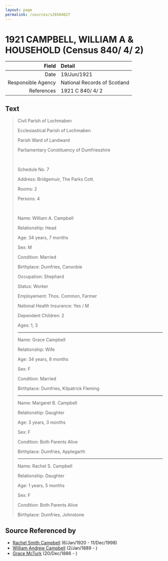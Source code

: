 ```yaml
---
layout: page
permalink: /sources/s26564627
---
```


# 1921 CAMPBELL, WILLIAM A & HOUSEHOLD (Census 840/ 4/ 2)

Field | Detail
---:|:---
Date | 19/Jun/1921
Responsible Agency | National Records of Scotland
References | 1921 C 840/ 4/ 2

## Text

> Civil Parish of Lochmaben
>
> Ecclesiastical Parish of Lochmaben
>
> Parish Ward of Landward
>
> Parliamentary Constituency of Dumfriesshire
>
> <br/>
>
> Schedule No. 7
>
> Address: Bridgemuir, The Parks Cott.
>
> Rooms: 2
>
> Persons: 4
>
> <br/>
>
> Name: William A. Campbell
>
> Relationship: Head
>
> Age: 34 years, 7 months
>
> Sex: M
>
> Condition: Married
>
> Birthplace: Dumfries, Canonbie
>
> Occupation: Shephard
>
> Status: Worker
>
> Employement: Thos. Common, Farmer
>
> National Health Insurance: Yes / M
>
> Dependent Children: 2
>
> Ages: 1, 3
>
> ---
>
> Name: Grace Campbell
>
> Relationship: Wife
>
> Age: 34 years, 8 months
>
> Sex: F
>
> Condition: Married
>
> Birthplace: Dumfries, Kilpatrick Fleming
>
> ---
>
> Name: Margaret B. Campbell
>
> Relationship: Daughter
>
> Age: 3 years, 3 months
>
> Sex: F
>
> Condition: Both Parents Alive
>
> Birthplace: Dumfries, Applegarth
>
> ---
>
> Name: Rachel S. Campbell
>
> Relationship: Daughter
>
> Age: 1 years, 5 months
>
> Sex: F
>
> Condition: Both Parents Alive
>
> Birthplace: Dumfries, Johnstone
>

## Source Referenced by

* [Rachel Smith Campbell](../people/@40394043@-rachel-smith-campbell-b1920-1-6-d1998-12-11.md) (6/Jan/1920 - 11/Dec/1998)
* [William Andrew Campbell](../people/@4716977@-william-andrew-campbell-b1889-1-2-d.md) (2/Jan/1889 - )
* [Grace McTurk](../people/@54145218@-grace-mcturk-b1886-12-20-d.md) (20/Dec/1886 - )
